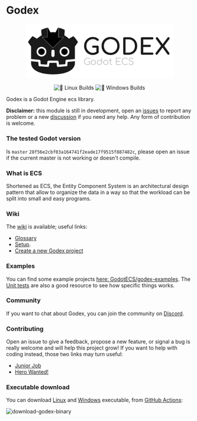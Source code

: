 # Godex

<p align="center">
    <img src="logo.svg" width="400" alt="Godex logo">
</p>
<p align="center">
<img alt="🐧 Linux Builds" src="https://github.com/GodotECS/godex/workflows/%F0%9F%90%A7%20Linux%20Builds/badge.svg">
<img alt="🏁 Windows Builds" src="https://github.com/GodotECS/godex/workflows/%F0%9F%8F%81%20Windows%20Builds/badge.svg">
</p>

Godex is a Godot Engine ecs library.

**Disclaimer:** this module is still in development, open an [issues](https://github.com/GodotECS/godex/issues) to report any problem or a new [discussion](https://github.com/GodotECS/godex/discussions) if you need any help. Any form of contribution is welcome.

### The tested Godot version
Is `master` `28f56e2cbf03a164741f2eade17f9515f887482c`, please open an issue if the current master is not working or doesn't compile.

### What is ECS
Shortened as ECS, the Entity Component System is an architectural design pattern that allow to organize the data in a way so that the workload can be split into small and easy programs.

### Wiki
The [wiki](https://github.com/GodotECS/godex/wiki/) is available; useful links:
- [Glossary](https://github.com/GodotECS/godex/wiki/Glossary)
- [Setup](https://github.com/GodotECS/godex/wiki/Setup).
- [Create a new Godex project](https://github.com/GodotECS/godex/wiki/Create-a-new-Godex-Project)

### Examples
You can find some example projects [here: GodotECS/godex-examples](https://github.com/GodotECS/godex-examples). The [Unit tests](https://github.com/GodotECS/godex/tree/main/tests) are also a good resource to see how specific things works.

### Community
If you want to chat about Godex, you can join the community on [Discord](https://discord.gg/EFmWpf869q).

### Contributing
Open an issue to give a feedback, propose a new feature, or signal a bug is really welcome and will help this project grow!
If you want to help with coding instead, those two links may turn useful:
- [Junior Job](https://github.com/GodotECS/godex/issues?q=is%3Aissue+is%3Aopen+label%3A%22Junior+Job%22)
- [Hero Wanted!](https://github.com/GodotECS/godex/issues?q=is%3Aissue+is%3Aopen+label%3A%22hero+wanted%21%22)

### Executable download
You can download [Linux](https://github.com/GodotECS/godex/actions/workflows/linux_builds.yml) and [Windows](https://github.com/GodotECS/godex/actions/workflows/windows_builds.yml) executable, from [GitHub Actions](https://github.com/GodotECS/godex/actions):

![download-godex-binary](https://user-images.githubusercontent.com/8342599/109544641-19cf5c80-7ac8-11eb-8b28-f678f9408c85.gif)
